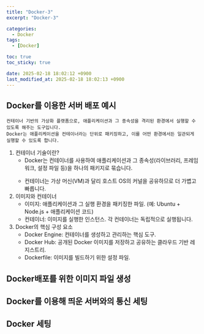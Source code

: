 ```yaml
---
title: "Docker-3"
excerpt: "Docker-3"

categories:
  - Docker
tags:
  - [Docker]

toc: true
toc_sticky: true

date: 2025-02-18 18:02:12 +0900
last_modified_at: 2025-02-18 18:02:13 +0900
---
```


## Docker를 이용한 서버 배포 예시

    컨테이너 기반의 가상화 플랫폼으로, 애플리케이션과 그 종속성을 격리된 환경에서 실행할 수 있도록 해주는 도구입니다.
    Docker는 애플리케이션을 컨테이너라는 단위로 패키징하고, 이를 어떤 환경에서든 일관되게 실행할 수 있도록 합니다.

1. 컨테이너 기술이란?
   - Docker는 컨테이너를 사용하여 애플리케이션과 그 종속성(라이브러리, 프레임워크, 설정 파일 등)을 하나의 패키지로 묶습니다.</p>
   - 컨테이너는 가상 머신(VM)과 달리 호스트 OS의 커널을 공유하므로 더 가볍고 빠릅니다.
2. 이미지와 컨테이너
   - 이미지: 애플리케이션과 그 실행 환경을 패키징한 파일. (예: Ubuntu + Node.js + 애플리케이션 코드)
   - 컨테이너: 이미지를 실행한 인스턴스. 각 컨테이너는 독립적으로 실행됩니다.
3. Docker의 핵심 구성 요소
   - Docker Engine: 컨테이너를 생성하고 관리하는 핵심 도구.
   - Docker Hub: 공개된 Docker 이미지를 저장하고 공유하는 클라우드 기반 레지스트리.
   - Dockerfile: 이미지를 빌드하기 위한 설정 파일.

## Docker배포를 위한 이미지 파일 생성

## Docker를 이용해 띄운 서버와의 통신 세팅

## Docker 세팅
